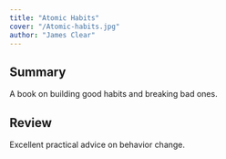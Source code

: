 ```yaml
---
title: "Atomic Habits"
cover: "/Atomic-habits.jpg"
author: "James Clear"
---
```


## Summary
A book on building good habits and breaking bad ones.

## Review
Excellent practical advice on behavior change.
